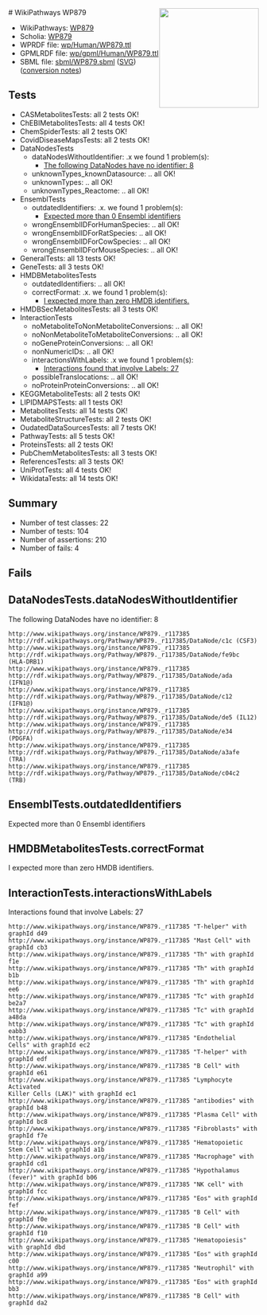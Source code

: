 <img style="float: right; width: 200px" src="../logo.png" />
# WikiPathways WP879

* WikiPathways: [WP879](https://identifiers.org/wikipathways:WP879)
* Scholia: [WP879](https://scholia.toolforge.org/wikipathways/WP879)
* WPRDF file: [wp/Human/WP879.ttl](../wp/Human/WP879.ttl)
* GPMLRDF file: [wp/gpml/Human/WP879.ttl](../wp/gpml/Human/WP879.ttl)
* SBML file: [sbml/WP879.sbml](../sbml/WP879.sbml) ([SVG](../sbml/WP879.svg)) ([conversion notes](../sbml/WP879.txt))

## Tests
* CASMetabolitesTests: all 2 tests OK!
* ChEBIMetabolitesTests: all 4 tests OK!
* ChemSpiderTests: all 2 tests OK!
* CovidDiseaseMapsTests: all 2 tests OK!
* DataNodesTests
    * dataNodesWithoutIdentifier: .x we found 1 problem(s):
        * [The following DataNodes have no identifier: 8](#d2d32fa7)
    * unknownTypes_knownDatasource: .. all OK!
    * unknownTypes: .. all OK!
    * unknownTypes_Reactome: .. all OK!
* EnsemblTests
    * outdatedIdentifiers: .x. we found 1 problem(s):
        * [Expected more than 0 Ensembl identifiers](#f44398b7)
    * wrongEnsemblIDForHumanSpecies: .. all OK!
    * wrongEnsemblIDForRatSpecies: .. all OK!
    * wrongEnsemblIDForCowSpecies: .. all OK!
    * wrongEnsemblIDForMouseSpecies: .. all OK!
* GeneralTests: all 13 tests OK!
* GeneTests: all 3 tests OK!
* HMDBMetabolitesTests
    * outdatedIdentifiers: .. all OK!
    * correctFormat: .x. we found 1 problem(s):
        * [I expected more than zero HMDB identifiers.](#ad154c1e)
* HMDBSecMetabolitesTests: all 3 tests OK!
* InteractionTests
    * noMetaboliteToNonMetaboliteConversions: .. all OK!
    * noNonMetaboliteToMetaboliteConversions: .. all OK!
    * noGeneProteinConversions: .. all OK!
    * nonNumericIDs: .. all OK!
    * interactionsWithLabels: .x we found 1 problem(s):
        * [Interactions found that involve Labels: 27](#fe97a8de)
    * possibleTranslocations: .. all OK!
    * noProteinProteinConversions: .. all OK!
* KEGGMetaboliteTests: all 2 tests OK!
* LIPIDMAPSTests: all 1 tests OK!
* MetabolitesTests: all 14 tests OK!
* MetaboliteStructureTests: all 2 tests OK!
* OudatedDataSourcesTests: all 7 tests OK!
* PathwayTests: all 5 tests OK!
* ProteinsTests: all 2 tests OK!
* PubChemMetabolitesTests: all 3 tests OK!
* ReferencesTests: all 3 tests OK!
* UniProtTests: all 4 tests OK!
* WikidataTests: all 14 tests OK!


## Summary

* Number of test classes: 22
* Number of tests: 104
* Number of assertions: 210
* Number of fails: 4

## Fails

<a name="d2d32fa7" />

## DataNodesTests.dataNodesWithoutIdentifier

The following DataNodes have no identifier: 8
```
http://www.wikipathways.org/instance/WP879._r117385 http://rdf.wikipathways.org/Pathway/WP879._r117385/DataNode/c1c (CSF3)
http://www.wikipathways.org/instance/WP879._r117385 http://rdf.wikipathways.org/Pathway/WP879._r117385/DataNode/fe9bc (HLA-DRB1)
http://www.wikipathways.org/instance/WP879._r117385 http://rdf.wikipathways.org/Pathway/WP879._r117385/DataNode/ada (IFN1@)
http://www.wikipathways.org/instance/WP879._r117385 http://rdf.wikipathways.org/Pathway/WP879._r117385/DataNode/c12 (IFN1@)
http://www.wikipathways.org/instance/WP879._r117385 http://rdf.wikipathways.org/Pathway/WP879._r117385/DataNode/de5 (IL12)
http://www.wikipathways.org/instance/WP879._r117385 http://rdf.wikipathways.org/Pathway/WP879._r117385/DataNode/e34 (PDGFA)
http://www.wikipathways.org/instance/WP879._r117385 http://rdf.wikipathways.org/Pathway/WP879._r117385/DataNode/a3afe (TRA)
http://www.wikipathways.org/instance/WP879._r117385 http://rdf.wikipathways.org/Pathway/WP879._r117385/DataNode/c04c2 (TRB)
```

<a name="f44398b7" />

## EnsemblTests.outdatedIdentifiers

Expected more than 0 Ensembl identifiers
<a name="ad154c1e" />

## HMDBMetabolitesTests.correctFormat

I expected more than zero HMDB identifiers.
<a name="fe97a8de" />

## InteractionTests.interactionsWithLabels

Interactions found that involve Labels: 27
```
http://www.wikipathways.org/instance/WP879._r117385 "T-helper" with graphId d49
http://www.wikipathways.org/instance/WP879._r117385 "Mast Cell" with graphId cb3
http://www.wikipathways.org/instance/WP879._r117385 "Th" with graphId f1e
http://www.wikipathways.org/instance/WP879._r117385 "Th" with graphId b1b
http://www.wikipathways.org/instance/WP879._r117385 "Th" with graphId ee6
http://www.wikipathways.org/instance/WP879._r117385 "Tc" with graphId be2a7
http://www.wikipathways.org/instance/WP879._r117385 "Tc" with graphId a48da
http://www.wikipathways.org/instance/WP879._r117385 "Tc" with graphId eabb3
http://www.wikipathways.org/instance/WP879._r117385 "Endothelial Cells" with graphId ec2
http://www.wikipathways.org/instance/WP879._r117385 "T-helper" with graphId edf
http://www.wikipathways.org/instance/WP879._r117385 "B Cell" with graphId e61
http://www.wikipathways.org/instance/WP879._r117385 "Lymphocyte Activated
Killer Cells (LAK)" with graphId ec1
http://www.wikipathways.org/instance/WP879._r117385 "antibodies" with graphId b48
http://www.wikipathways.org/instance/WP879._r117385 "Plasma Cell" with graphId bc8
http://www.wikipathways.org/instance/WP879._r117385 "Fibroblasts" with graphId f7e
http://www.wikipathways.org/instance/WP879._r117385 "Hematopoietic Stem Cell" with graphId a1b
http://www.wikipathways.org/instance/WP879._r117385 "Macrophage" with graphId cd1
http://www.wikipathways.org/instance/WP879._r117385 "Hypothalamus
(fever)" with graphId b06
http://www.wikipathways.org/instance/WP879._r117385 "NK cell" with graphId fcc
http://www.wikipathways.org/instance/WP879._r117385 "Eos" with graphId fef
http://www.wikipathways.org/instance/WP879._r117385 "B Cell" with graphId f0e
http://www.wikipathways.org/instance/WP879._r117385 "B Cell" with graphId f10
http://www.wikipathways.org/instance/WP879._r117385 "Hematopoiesis" with graphId dbd
http://www.wikipathways.org/instance/WP879._r117385 "Eos" with graphId c00
http://www.wikipathways.org/instance/WP879._r117385 "Neutrophil" with graphId a99
http://www.wikipathways.org/instance/WP879._r117385 "Eos" with graphId bb3
http://www.wikipathways.org/instance/WP879._r117385 "B Cell" with graphId da2
```

